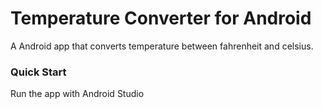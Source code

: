 # Temperature Converter for Android

A Android app that converts temperature between fahrenheit and celsius.  

### Quick Start

Run the app with Android Studio
